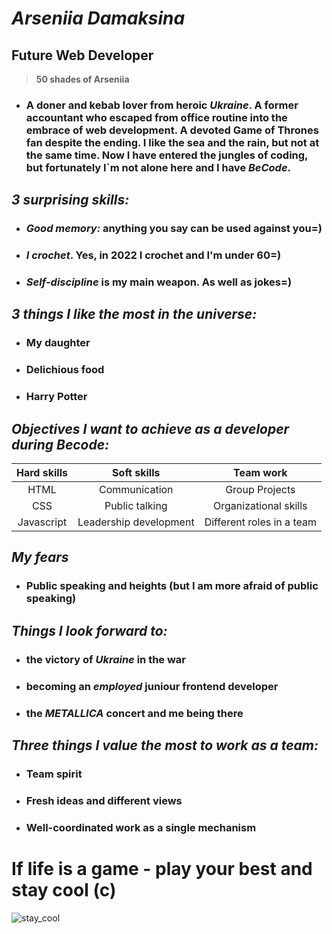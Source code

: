 # **_Arseniia Damaksina_**

## **Future Web Developer**

> **50 shades of Arseniia**

- ### A **doner** and **kebab** lover from heroic **_Ukraine_**. A former **accountant** who escaped from office routine into the embrace of **web development**. A devoted **Game of Thrones** fan despite the ending. I like **the sea** and **the rain**, but not at the same time. Now I have entered the jungles of **coding**, but fortunately I`m not alone here and I have **_BeCode_**.

## ***3 surprising skills:***

- ### **_Good memory:_** anything you say can be used against you=)
- ### **_I crochet_**. Yes, in 2022 I crochet and I'm under 60=)
- ### **_Self-discipline_** is my main weapon. As well as jokes=)

## ***3 things I like the most in the universe:***

- ### My daughter
- ### Delichious food
- ### Harry Potter

## ***Objectives I want to achieve as a developer during Becode:***

| **Hard skills** |    **Soft skills**     |       **Team work**       |
| :-------------: | :--------------------: | :-----------------------: |
|      HTML       |     Communication      |      Group Projects       |
|       CSS       |     Public talking     |   Organizational skills   |
|   Javascript    | Leadership development | Different roles in a team |

## ***My fears***

- ### Public speaking and heights (but I am more afraid of public speaking)

## ***Things I look forward to:***

- ### the victory of **_Ukraine_** in the war
- ### becoming an **_employed_** juniour frontend developer
- ### the **_METALLICA_** concert and me being there

## ***Three things I value the most to work as a team:***

- ### Team spirit
- ### Fresh ideas and different views
- ### Well-coordinated work as a single mechanism

# If life is a game - play your best and stay cool (c)

![stay_cool](https://media3.giphy.com/media/fzj87vYM8EgvcungmC/giphy.gif?cid=790b7611a406fd6faeb94fa05ae5eee63f9d0656f28dc033&rid=giphy.gif&ct=g)
